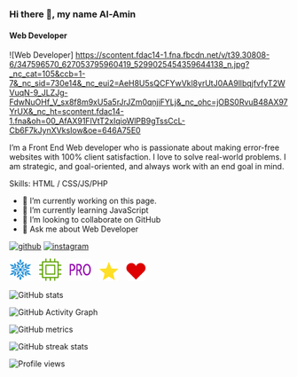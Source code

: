 ### Hi there 👋, my name Al-Amin
#### Web Developer
![Web Developer]
https://scontent.fdac14-1.fna.fbcdn.net/v/t39.30808-6/347596570_627053795960419_5299025454359644138_n.jpg?_nc_cat=105&ccb=1-7&_nc_sid=730e14&_nc_eui2=AeH8U5sQCFYwVkl8yrUtJ0AA9llbqjfvfyT2WVuqN-9_JLZJg-FdwNuOHf_V_sx8f8m9xU5a5rJrJZm0qnjiFYLj&_nc_ohc=jOBS0RvuB48AX97YrUX&_nc_ht=scontent.fdac14-1.fna&oh=00_AfAX91FlVtT2xIqioWlPB9gTssCcL-Cb6F7kJynXVksIow&oe=646A75E0

I’m a Front End Web developer who is passionate about making error-free websites with 100% client satisfaction. I love to solve real-world problems. I am strategic, and goal-oriented, and always work with an end goal in mind.

Skills:  HTML / CSS/JS/PHP 

- 🔭 I’m currently working on this page. 
- 🌱 I’m currently learning JavaScript  
- 👯 I’m looking to collaborate on GitHub  
- 💬 Ask me about Web Developer  


[<img src='https://cdn.jsdelivr.net/npm/simple-icons@3.0.1/icons/github.svg' alt='github' height='40'>](https://github.com/marshalalamin)  [<img src='https://cdn.jsdelivr.net/npm/simple-icons@3.0.1/icons/instagram.svg' alt='instagram' height='40'>](https://www.instagram.com/wdalamin055/)  

<a href='https://archiveprogram.github.com/'><img src='https://raw.githubusercontent.com/acervenky/animated-github-badges/master/assets/acbadge.gif' width='40' height='40'></a> <a href='https://docs.github.com/en/developers'><img src='https://raw.githubusercontent.com/acervenky/animated-github-badges/master/assets/devbadge.gif' width='40' height='40'></a> <a href='https://github.com/pricing'><img src='https://raw.githubusercontent.com/acervenky/animated-github-badges/master/assets/pro.gif' width='40' height='40'></a> <a href='https://stars.github.com/'><img src='https://raw.githubusercontent.com/acervenky/animated-github-badges/master/assets/starbadge.gif' width='35' height='35'></a> <a href='https://docs.github.com/en/github/supporting-the-open-source-community-with-github-sponsors'><img src='https://raw.githubusercontent.com/acervenky/animated-github-badges/master/assets/sponsorbadge.gif' width='35' height='35'></a> 

![GitHub stats](https://github-readme-stats.vercel.app/api?username=marshalalamin&show_icons=true)  

![GitHub Activity Graph](https://activity-graph.herokuapp.com/graph?username=marshalalamin)  

![GitHub metrics](https://metrics.lecoq.io/marshalalamin)  

![GitHub streak stats](https://streak-stats.demolab.com/?user=marshalalamin)  

![Profile views](https://gpvc.arturio.dev/marshalalamin)  

